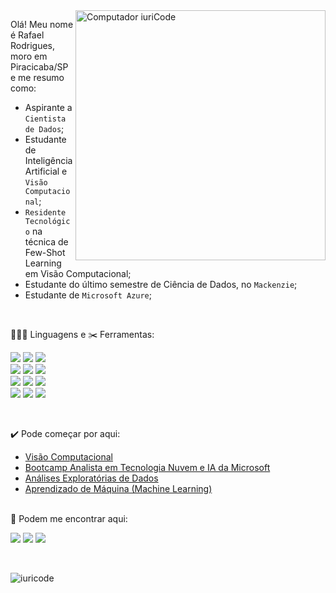 <img src="https://raw.githubusercontent.com/MicaelliMedeiros/micaellimedeiros/master/image/computer-illustration.png" min-width="400px" max-width="400px" width="400px" align="right" alt="Computador iuriCode">


  Olá! Meu nome é Rafael Rodrigues, moro em Piracicaba/SP e me resumo como: </br>
 
  * Aspirante a `Cientista de Dados`; <br>
  * Estudante de Inteligência Artificial e `Visão Computacional`; <br>
  * `Residente Tecnológico` na técnica de Few-Shot Learning em Visão Computacional; <br>
  * Estudante do último semestre de Ciência de Dados, no `Mackenzie`;
  * Estudante de `Microsoft Azure`;

  <br>
<p align="left">
  👨🏽‍💻  Linguagens e ✂️ Ferramentas:<br></p>
<p align="left">  
  <img src="https://img.shields.io/badge/Python-14354C?style=for-the-badge&logo=python&logoColor=white"/> 
  <img src="https://img.shields.io/badge/GitHub-100000?style=for-the-badge&labelColor=black&logo=github&logoColor=white" />
  <img src="https://img.shields.io/badge/Jupyter-F37626?style=for-the-badge&labelColor=F37626&logo=jupyter&logoColor=white" /><br>
  <img src="https://img.shields.io/badge/pandas-f3f6f4?style=for-the-badge&logo=pandas&logoColor=purple"/>
  <img src="https://img.shields.io/badge/Excel-217346?style=for-the-badge&logo=microsoft-excel&logoColor=white" />
  <img src="https://img.shields.io/badge/Anaconda-44a833?style=for-the-badge&labelColor=44a833&logo=anaconda&logoColor=white" /><br>
  <img src="https://img.shields.io/badge/scikitlearn-14354C?style=for-the-badge&logo=scikit-learn&logoColor=white" />
  <img src="https://img.shields.io/badge/MySQL-4479a1?style=for-the-badge&labelColor=4479a1&logo=MySQL&logoColor=white" />
  <img src="https://img.shields.io/badge/Colab-F9AB00?style=for-the-badge&logo=Google%20Colab&logoColor=orange" /><br>
  <img src="https://img.shields.io/badge/TensorFlow-276DC3?style=for-the-badge&logo=tensorflow&logoColor=#FF6F00" />
  <img src="https://img.shields.io/badge/numpy-013243?style=for-the-badge&logo=numpy&logoColor=#FF6F00" />
  <img src="https://img.shields.io/badge/keras-D00000?style=for-the-badge&logo=keras&logoColor=#FF6F00" /></p>
  <br>
  
<p align="left">
  ✔️ Pode começar por aqui: 
</p>

-  <a href="https://github.com/rafarodrigues/visao-computacional" target="_blank">Visão Computacional</a>
-  <a href="https://github.com/rafarodrigues/microsoft-analista-azure-ia" target="_blank">Bootcamp Analista em Tecnologia Nuvem e IA da Microsoft</a>
-  <a href="https://github.com/rafarodrigues/Analises-Exploratorias-de-Dados" target="_blank">Análises Exploratórias de Dados</a>
-  <a href="https://github.com/rafarodrigues/Machine-Learning" target="_blank">Aprendizado de Máquina (Machine Learning)</a>
<br><br>
<p align="left">
  📧 Podem me encontrar aqui: 
</p>

<p align="left">
<a href="https://www.linkedin.com/in/rafael-rodrigues-945269180/" target="_blank" alt="Linkedin">
  <img src="https://img.shields.io/badge/-Linkedin-0e76a8?style=flat-square&logo=Linkedin&logoColor=white" /></a>

  <a href="mailto:'rafarodrigues33@gmail.com'" alt="Gmail">
  <img src="https://img.shields.io/badge/-Gmail-FF0000?style=flat-square&labelColor=FF0000&logo=gmail&logoColor=white" /></a>

  <a href="https://www.kaggle.com/rafarodrigues33" target="_blank" alt="Kaggle">
  <img src="https://img.shields.io/badge/Kaggle-20beff?style=flat-square&labelColor=20beff&logo=Kaggle&logoColor=white" /></a>
</p>  
<br>

![iuricode](https://github-readme-stats.vercel.app/api/top-langs/?username=rafarodrigues&hide=html&layout=compact&theme=tokyonight)

